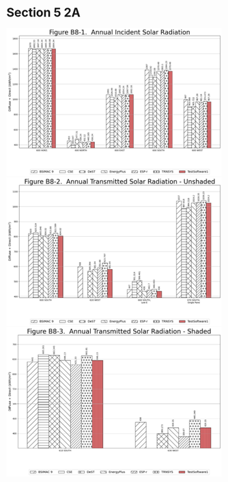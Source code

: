 # Section 5 2A
![figure 1](images/results5-2a-section_5_2_a_figure_b8_1.png)
![figure 2](images/results5-2a-section_5_2_a_figure_b8_2.png)
![figure 3](images/results5-2a-section_5_2_a_figure_b8_3.png)
